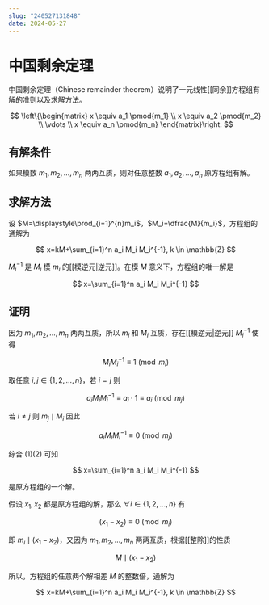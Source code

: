 ```yaml
---
slug: "240527131848"
date: 2024-05-27
---
```


# 中国剩余定理

中国剩余定理（Chinese remainder theorem）说明了一元线性[[同余]]方程组有解的准则以及求解方法。

$$
\left\{\begin{matrix}
x \equiv a_1 \pmod{m_1} \\
x \equiv a_2 \pmod{m_2} \\
\vdots  \\
x \equiv a_n \pmod{m_n}
\end{matrix}\right.
$$

## 有解条件

如果模数 $m_1,m_2,\dots,m_n$ 两两互质，则对任意整数 $a_1,a_2,\dots,a_n$ 原方程组有解。


## 求解方法

设 $M=\displaystyle\prod_{i=1}^{n}m_i$，$M_i=\dfrac{M}{m_i}$，方程组的通解为

$$
x=kM+\sum_{i=1}^n a_i M_i M_i^{-1}, k \in \mathbb{Z}
$$

$M_i^{-1}$ 是 $M_i$ 模 $m_i$ 的[[模逆元|逆元]]。在模 $M$ 意义下，方程组的唯一解是

$$
x=\sum_{i=1}^n a_i M_i M_i^{-1}
$$


## 证明

因为 $m_1,m_2,\dots,m_n$ 两两互质，所以 $m_i$ 和 $M_i$ 互质，存在[[模逆元|逆元]] $M_i^{-1}$ 使得

$$
M_i M_i^{-1} \equiv 1 \pmod{m_i}
$$

取任意 $i,j \in \{1,2,\dots,n\}$，若 $i=j$ 则

$$
a_i M_i M_i^{-1} \equiv a_i \cdot 1 \equiv a_i \pmod{m_j} \tag{1}
$$

若 $i \ne j$ 则 $m_j \mid M_i$ 因此

$$
a_i M_i M_i^{-1} \equiv 0 \pmod{m_j} \tag{2}
$$

综合 $(1)(2)$ 可知

$$
x=\sum_{i=1}^n a_i M_i M_i^{-1}
$$

是原方程组的一个解。

假设 $x_1,x_2$ 都是原方程组的解，那么 $\forall i \in \{1,2,\dots,n\}$ 有

$$
(x_1 - x_2) \equiv 0 \pmod{m_i}
$$

即 $m_i \mid (x_1-x_2)$，又因为 $m_1,m_2,\dots,m_n$ 两两互质，根据[[整除]]的性质

$$
M \mid (x_1-x_2)
$$

所以，方程组的任意两个解相差 $M$ 的整数倍，通解为

$$
x=kM+\sum_{i=1}^n a_i M_i M_i^{-1}, k \in \mathbb{Z}
$$



